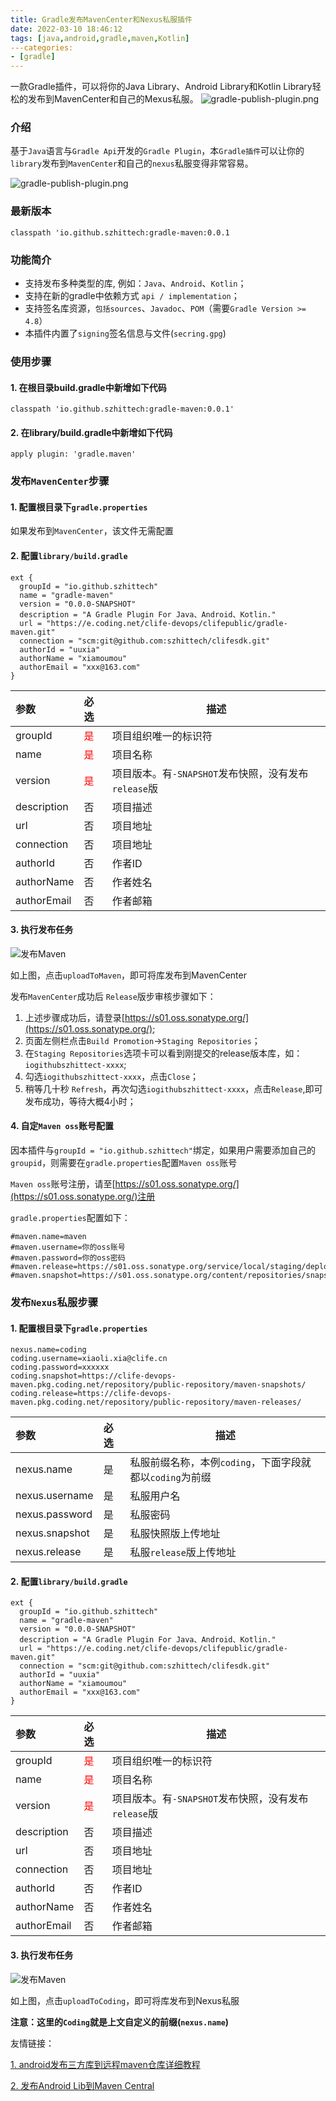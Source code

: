 ```yaml
---
title: Gradle发布MavenCenter和Nexus私服插件
date: 2022-03-10 18:46:12
tags: [java,android,gradle,maven,Kotlin]
---categories:
- [gradle]
---
```


一款Gradle插件，可以将你的Java Library、Android Library和Kotlin Library轻松的发布到MavenCenter和自己的Mexus私服。
![gradle-publish-plugin.png](gradle-maven/gradle-publish-plugin.png)

<!--more-->


### 介绍
基于`Java`语言与`Gradle Api`开发的`Gradle Plugin`，本`Gradle插件`可以让你的`library`发布到`MavenCenter`和自己的`nexus`私服变得非常容易。

![gradle-publish-plugin.png](gradle-maven/gradle-publish-plugin.png)

### 最新版本

```
classpath 'io.github.szhittech:gradle-maven:0.0.1
```

### 功能简介

- 支持发布多种类型的库, 例如：`Java`、`Android`、`Kotlin`；
- 支持在新的gradle中依赖方式 `api / implementation`；
- 支持签名库资源，`包括sources`、`Javadoc`、`POM`（需要`Gradle Version >= 4.8`）
- 本插件内置了`signing`签名信息与文件(`secring.gpg`)

### 使用步骤

#### 1. 在根目录build.gradle中新增如下代码

```
classpath 'io.github.szhittech:gradle-maven:0.0.1'

```

#### 2. 在library/build.gradle中新增如下代码

```
apply plugin: 'gradle.maven'
```

### 发布`MavenCenter`步骤

#### 1. 配置根目录下`gradle.properties`

如果发布到`MavenCenter`，该文件无需配置

#### 2. 配置`library/build.gradle`

```
ext {
  groupId = "io.github.szhittech"
  name = "gradle-maven"
  version = "0.0.0-SNAPSHOT"
  description = "A Gradle Plugin For Java、Android、Kotlin."
  url = "https://e.coding.net/clife-devops/clifepublic/gradle-maven.git"
  connection = "scm:git@github.com:szhittech/clifesdk.git"
  authorId = "uuxia"
  authorName = "xiamoumou"
  authorEmail = "xxx@163.com"
}

```

| 参数          | 必选                         | 描述                                   |
|:------------|:---------------------------|--------------------------------------|
| groupId     | <font color='red'>是</font> | 项目组织唯一的标识符                           |
| name        | <font color='red'>是</font> | 项目名称                                 |
| version     | <font color='red'>是</font> | 项目版本。有`-SNAPSHOT`发布快照，没有发布`release`版 |
| description | 否                          | 项目描述                                 |
| url         | 否                          | 项目地址                                 |
| connection  | 否                          | 项目地址                                 |
| authorId    | 否                          | 作者ID                                 |
| authorName  | 否                          | 作者姓名                                 |
| authorEmail | 否                          | 作者邮箱                                 |

#### 3. 执行发布任务

![发布Maven](gradle-maven/maven.jpg)

如上图，点击`uploadToMaven`，即可将库发布到MavenCenter

发布`MavenCenter`成功后 `Release`版步审核步骤如下：
1. 上述步骤成功后，请登录[https://s01.oss.sonatype.org/](https://s01.oss.sonatype.org/);
2. 页面左侧栏点击`Build Promotion`->`Staging Repositories`；
3. 在`Staging Repositories`选项卡可以看到刚提交的release版本库，如：`iogithubszhittect-xxxx`;
4. 勾选`iogithubszhittect-xxxx`，点击`Close`；
5. 稍等几十秒 `Refresh`，再次勾选`iogithubszhittect-xxxx`，点击`Release`,即可发布成功，等待大概4小时；

#### 4. 自定`Maven oss`账号配置

因本插件与`groupId = "io.github.szhittech"`绑定，如果用户需要添加自己的`groupid`，则需要在`gradle.properties`配置`Maven oss`账号

`Maven oss`账号注册，请至[https://s01.oss.sonatype.org/](https://s01.oss.sonatype.org/)注册

`gradle.properties`配置如下：


```
#maven.name=maven
#maven.username=你的oss账号
#maven.password=你的oss密码
#maven.release=https://s01.oss.sonatype.org/service/local/staging/deploy/maven2/
#maven.snapshot=https://s01.oss.sonatype.org/content/repositories/snapshots/

```

### 发布`Nexus`私服步骤

#### 1. 配置根目录下`gradle.properties`

```
nexus.name=coding
coding.username=xiaoli.xia@clife.cn
coding.password=xxxxxx
coding.snapshot=https://clife-devops-maven.pkg.coding.net/repository/public-repository/maven-snapshots/
coding.release=https://clife-devops-maven.pkg.coding.net/repository/public-repository/maven-releases/
```

| 参数             | 必选  | 描述                                   |
|:---------------|:----|--------------------------------------|
| nexus.name     | 是   | 私服前缀名称，本例`coding`，下面字段就都以`coding`为前缀 |
| nexus.username | 是   | 私服用户名                                |
| nexus.password | 是   | 私服密码                                 |
| nexus.snapshot | 是   | 私服快照版上传地址                            |
| nexus.release  | 是   | 私服`release`版上传地址                     |


#### 2. 配置`library/build.gradle`

```
ext {
  groupId = "io.github.szhittech"
  name = "gradle-maven"
  version = "0.0.0-SNAPSHOT"
  description = "A Gradle Plugin For Java、Android、Kotlin."
  url = "https://e.coding.net/clife-devops/clifepublic/gradle-maven.git"
  connection = "scm:git@github.com:szhittech/clifesdk.git"
  authorId = "uuxia"
  authorName = "xiamoumou"
  authorEmail = "xxx@163.com"
}

```

| 参数          | 必选                         | 描述                                   |
|:------------|:---------------------------|--------------------------------------|
| groupId     | <font color='red'>是</font> | 项目组织唯一的标识符                           |
| name        | <font color='red'>是</font> | 项目名称                                 |
| version     | <font color='red'>是</font> | 项目版本。有`-SNAPSHOT`发布快照，没有发布`release`版 |
| description | 否                          | 项目描述                                 |
| url         | 否                          | 项目地址                                 |
| connection  | 否                          | 项目地址                                 |
| authorId    | 否                          | 作者ID                                 |
| authorName  | 否                          | 作者姓名                                 |
| authorEmail | 否                          | 作者邮箱                                 |

#### 3. 执行发布任务

![发布Maven](gradle-maven/nexus.jpg)

如上图，点击`uploadToCoding`，即可将库发布到Nexus私服

**注意：这里的`Coding`就是上文自定义的前缀(`nexus.name`)**


友情链接：


[1. android发布三方库到远程maven仓库详细教程](https://blog.csdn.net/zyw0101/article/details/120670836?utm_medium=distribute.pc_aggpage_search_result.none-task-blog-2~aggregatepage~first_rank_ecpm_v1~rank_v31_ecpm-2-120670836.pc_agg_new_rank&utm_term=android%E5%8F%91%E5%B8%83maven&spm=1000.2123.3001.4430)

[2. 发布Android Lib到Maven Central](https://mp.weixin.qq.com/s/FVR6_zMp5DxO5N4ptVuA6g)
